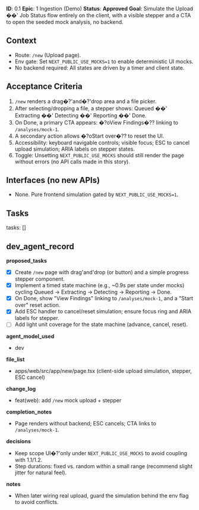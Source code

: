 **ID**: 0.1
**Epic**: 1  Ingestion (Demo)
**Status**: **Approved**
**Goal**: Simulate the Upload ��' Job Status flow entirely on the client, with a visible stepper and a CTA to open the seeded mock analysis, no backend.

## Context

- Route: `/new` (Upload page).
- Env gate: Set `NEXT_PUBLIC_USE_MOCKS=1` to enable deterministic UI mocks.
- No backend required: All states are driven by a timer and client state.

## Acceptance Criteria

1. `/new` renders a drag�?'and�?'drop area and a file picker.
2. After selecting/dropping a file, a stepper shows: Queued ��' Extracting ��' Detecting ��' Reporting ��' Done.
3. On Done, a primary CTA appears: �?oView Findings�?? linking to `/analyses/mock-1`.
4. A secondary action allows �?oStart over�?? to reset the UI.
5. Accessibility: keyboard navigable controls; visible focus; ESC to cancel upload simulation; ARIA labels on stepper states.
6. Toggle: Unsetting `NEXT_PUBLIC_USE_MOCKS` should still render the page without errors (no API calls made in this story).

## Interfaces (no new APIs)

- None. Pure frontend simulation gated by `NEXT_PUBLIC_USE_MOCKS=1`.

## Tasks

tasks: []

## dev_agent_record

**proposed_tasks**

- [x] Create `/new` page with drag'and'drop (or button) and a simple progress stepper component.
- [x] Implement a timed state machine (e.g., ~0.9s per state under mocks) cycling Queued -> Extracting -> Detecting -> Reporting -> Done.
- [x] On Done, show "View Findings" linking to `/analyses/mock-1`, and a "Start over" reset action.
- [x] Add ESC handler to cancel/reset simulation; ensure focus ring and ARIA labels for stepper.
- [ ] Add light unit coverage for the state machine (advance, cancel, reset).

**agent_model_used**

- dev

**file_list**

- apps/web/src/app/new/page.tsx (client-side upload simulation, stepper, ESC cancel)

**change_log**

- feat(web): add `/new` mock upload + stepper

**completion_notes**

- Page renders without backend; ESC cancels; CTA links to `/analyses/mock-1`.

**decisions**

- Keep scope UI�?'only under `NEXT_PUBLIC_USE_MOCKS` to avoid coupling with 1.1/1.2.
- Step durations: fixed vs. random within a small range (recommend slight jitter for natural feel).

**notes**

- When later wiring real upload, guard the simulation behind the env flag to avoid conflicts.

